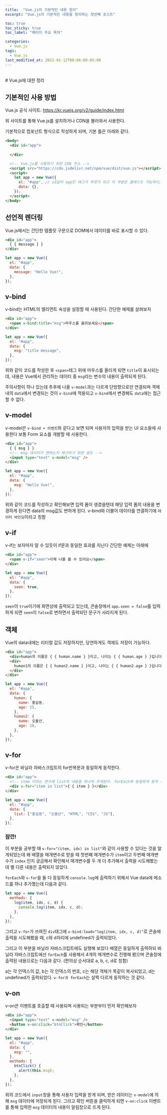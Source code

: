 ```yaml
---
title:  "Vue.js의 기본적인 내용 정리"
excerpt: "Vue.js의 기본적인 내용을 정리하는 첫번째 포스트"

toc: true
toc_sticky: true
toc_label: "페이지 주요 목차"

categories:
  - Vue.js
tags:
  - Vue.js
last_modified_at: 2021-01-12T08:06:00-05:00
---
```

<br>
# Vue.js에 대한 정리

## 기본적인 사용 방법

Vue.js 공식 사이트: https://kr.vuejs.org/v2/guide/index.html

위 사이트를 통해 Vue.js를 설치하거나 CDN을 불러와서 사용한다.

기본적으로 컴포넌트 형식으로 작성하게 되며, 기본 틀은 아래와 같다.

```html
<body>
  <div id="app">
  
  </div>

  <!-- Vue.js를 사용하기 위한 CDN 주소 -->
  <script src="https://cdn.jsdelivr.net/npm/vue/dist/vue.js"></script>
  <script>
    let app = new Vue({
      el: "#app", // id값이 app인 태그가 부모가 되고 이 부분은 클래스도 가능하다, 자바스크립트로 따지자면 querySelector와 같은 기능
      data: {},
    });
  </script>
</body>
```

## 선언적 렌더링

Vue.js에서는 간단한 템플릿 구문으로 DOM에서 데이터를 바로 표시할 수 있다.

```html
<div id="app">
  { { message } }
</div>
```

```javascript
let app = new Vue({
  el: "#app",
  data: {
    message: "Hello Vue!",
  },
});
```

## v-bind

v-bind는 HTML의 엘리먼트 속성을 설정할 때 사용된다. 간단한 예제를 살펴보자

```html
<div id="app">
  <span v-bind:title="msg">마우스를 올려보세요</span>
</div>
```

```javascript
let app = new Vue({
  el: "#app",
  data: {
    msg: "title message",
  },
});
```

위와 같이 코드를 작성한 후 `<span>`태그 위에 마우스를 올리게 되면 `title`이 표시되는데, 내용은 Vue에서 관리하는 데이터 중 `msg`라는 변수의 내용이 출력되게 된다.

주의사항이 하나 있는데 추후에 나올 `v-model`과는 다르게 단방향으로만 연결되며 객체 내의 `data`에서 변경되는 것이 `v-bind`에 적용되고 `v-bind`에서 변경해도 `data`에는 접근할 수 없다.

## v-model

v-model은 `v-bind + 이벤트`와 같다고 보면 되며 사용자의 입력을 받는 UI 요소들에 사용한다 보통 Form 요소를 개발할 때 사용한다.

```html
<div id="app">
  { { msg } }
  <!-- msg 데이터가 변하는지 체크하기 위한 용도 -->
  <input type="text" v-model="msg" />
</div>
```

```javascript
let app = new Vue({
  el: "#app",
  data: {
    msg: "Hello Vue!",
  },
});
```

위와 같이 코드를 작성하고 확인해보면 입력 폼이 생겼을텐데 해당 입력 폼의 내용을 변경하게 된다면 data의 msg값도 변하게 된다. v-bind와 더불어 데이터를 연결하기에 `데이터 바인딩`이라고 칭함

## v-if

v-if는 보자마자 알 수 있듯이 if문과 동일한 효과를 지닌다 간단한 예제는 아래에

```html
<div id="app">
  <span v-if="seen">이제 나를 볼 수 있어요</span>
</div>
```

```javascript
let app = new Vue({
  el: "#app",
  data: {
    seen: true,
  },
});
```

`seen`이 `true`이기에 화면상에 출력되고 있는데, 콘솔창에서 `app.seen = false`를 입력하게 되면 `seen`이 `false`로 변하면서 출력되던 문구가 사라지게 된다.

## 객체

Vue의 data내에는 리터럴 값도 저장하지만, 당연하게도 객체도 저장이 가능하다.

```html
<div id="app">
  <div>human의 이름은 { { human.name } }이고, 나이는 { { human.age } }입니다.</div>
  <div>
    human1의 이름은 { { human2.name } }이고, 나이는 { { human2.age } }입니다.
  </div>
</div>
```

```javascript
let app = new Vue({
  el: "#app",
  data: {
    human: {
      name: 홍길동,
      age: 25,
    },
    human2: {
      name: 오율산,
      age: 28,
    },
  },
});
```

## v-for

v-for은 바닐라 자바스크립트의 for반복문과 동일하게 동작한다.

```html
<div id="app">
  <!-- item 이라는 변수에 list의 내용을 하나씩 주게된다. forEach와 동일하게 동작 -->
  <div v-for="item in list">{ { item } }</div>
</div>
```

```javascript
let app = new Vue({
  el: "#app",
  data: {
    list: ["홍길동", "오율산", "HTML", "CSS", "JS"],
  },
});
```

### 잠깐!

이 부분을 공부할 때 `v-for="(item, idx) in list"`와 같이 사용할 수 있다는 것을 알게되었는데 왜 배열을 매개변수로 받을 때 첫번째 매개변수가 `item`이고 두번째 매개변수가 `index` 인지 궁금해서 확인해서 매개변수를 두 개 더 추가해서 출력을 시도해봤는데 별 다른 내용은 출력되지 않았다.

`forEach`와 `v-for`을 둘 다 동일하게 `console.log`에 출력하기 위해서 Vue data에 메소드를 하나 추가했는데 다음과 같다.

```javascript
let app = new Vue({
  methods: {
    log(item, idx, c, d) {
      console.log(item, idx, c, d);
    },
  },
});
```

그리고 `v-for`가 쓰여진 `div`태그에 `v-bind:load="log(item, idx, c, d)"`로 콘솔에 출력을 시도해봤을 때, c와 d자리에 undefined가 출력되었다.

그리고 이 부분을 바닐라 자바스크립트에도 실행해 보았다 배열은 동일하게 출력하되 바닐라 자바스크립트에선 `forEach`를 사용해서 4개의 매개변수로 진행해 봤으며 콘솔창에 출력된 내용으로는 다음과 같다. (편의상 순서대로 a, b, c, d로 칭함)

a는 각 인덱스의 값, b는 각 인덱스의 번호, c는 해당 객체가 똑같이 복사되었고, d는 undefined가 출력되었다. `v-for과 forEach`는 살짝 다르게 동작하는 것 같다.

## v-on

v-on은 이벤트를 호출할 때 사용되며 사용되는 부분부터 먼저 확인해보자

```html
<div id="app">
  <input type="text" v-model="msg" />
  <button v-on:click="btnClick">확인</button>
</div>
```

```javascript
let app = new Vue({
  el: "#app",
  data: {
    msg: "",
  },
  methods: {
    btnClick() {
      alert(this.msg);
    },
  },
});
```

위의 코드에서 `input`창을 통해 사용자 입력을 받게 되며, 받은 데이터는 `v-model`에 의해 `msg` 데이터에 저장되게 된다. 그리고 확인 버튼을 클릭하게 되면 `v-on:click` 이벤트를 통해 입력한 `msg` 데이터의 내용이 알림창으로 뜨게 된다.
<br>
